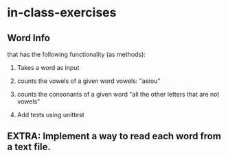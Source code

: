# in-class-exercises


## Word Info 
that has the following functionality (as methods): 
1. Takes a word as input 
2. counts the vowels of a given word vowels: "aeiou"
3. counts the consonants of a given word "all the other letters that are not vowels" 

4. Add tests using unittest 

EXTRA: 
Implement a way to read each word from  a text file.  
----------------------------------------------------
